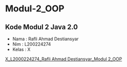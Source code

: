 # Modul-2_OOP
## Kode Modul 2 Java 2.0

- Nama : Rafli Ahmad Destiansyar
- Nim : L200224274
- Kelas : X

[X_L2000224274_Rafli Ahmad Destiansyar_Modul 2_OOP](https://github.com/RADEST/Modul-2_OOP)
